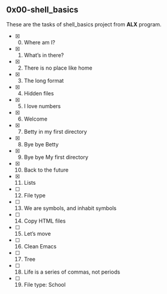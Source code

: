 ## 0x00-shell_basics

These are the tasks of shell_basics project from **ALX** program.

- [x] 0. Where am I?
- [x] 1. What’s in there?
- [x] 2. There is no place like home
- [x] 3. The long format
- [x] 4. Hidden files
- [x] 5. I love numbers
- [x] 6. Welcome
- [x] 7. Betty in my first directory
- [x] 8. Bye bye Betty
- [x] 9. Bye bye My first directory
- [x] 10. Back to the future
- [x] 11. Lists
- [ ] 12. File type
- [ ] 13. We are symbols, and inhabit symbols
- [ ] 14. Copy HTML files
- [ ] 15. Let’s move
- [ ] 16. Clean Emacs
- [ ] 17. Tree
- [ ] 18. Life is a series of commas, not periods
- [ ] 19. File type: School
